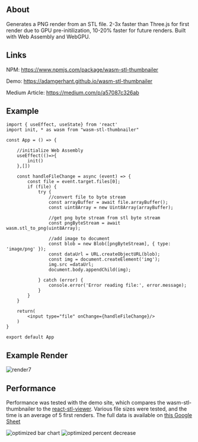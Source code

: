 ## About
Generates a PNG render from an STL file. 2-3x faster than Three.js for first render due to GPU pre-initilization, 10-20% faster for future renders. Built with Web Assembly and WebGPU. 

## Links
NPM: https://www.npmjs.com/package/wasm-stl-thumbnailer

Demo: https://adamgerhant.github.io/wasm-stl-thumbnailer

Medium Article: https://medium.com/p/a57087c326ab
## Example
```
import { useEffect, useState} from 'react'
import init, * as wasm from "wasm-stl-thumbnailer"

const App = () => {

    //initialize Web Assembly
    useEffect(()=>{
        init()
    },[])

    const handleFileChange = async (event) => {
        const file = event.target.files[0];
        if (file) {
            try {
                //convert file to byte stream
                const arrayBuffer = await file.arrayBuffer();
                const uint8Array = new Uint8Array(arrayBuffer);

                //get png byte stream from stl byte stream
                const pngByteStream = await wasm.stl_to_png(uint8Array);

                //add image to document
                const blob = new Blob([pngByteStream], { type: 'image/png' });
                const dataUrl = URL.createObjectURL(blob);
                const img = document.createElement('img');
                img.src =dataUrl;
                document.body.appendChild(img);
            
            } catch (error) {
                console.error('Error reading file:', error.message);
            }
        }
    }
  
    return(
        <input type="file" onChange={handleFileChange}/>      
    )
}

export default App
```

## Example Render
![render7](https://github.com/adamgerhant/wasm-stl-thumbnailer/assets/116332429/1eaa4692-ba75-4348-aff0-70ea2a8a4b2c)

## Performance
Performance was tested with the demo site, which compares the wasm-stl-thumbnailer to the [react-stl-viewer](https://www.npmjs.com/package/react-stl-viewer).
Various file sizes were tested, and the time is an average of 5 first renders. The full data is available on [this Google Sheet](https://docs.google.com/spreadsheets/d/1pVuQIuG0zfEBlZs5bSOI_l7UgPihVZnMvkIie5UpIWo/edit?usp=sharing) 

![optimized bar chart](https://github.com/adamgerhant/wasm-stl-thumbnailer/assets/116332429/ddeaa5c2-73ab-408d-b334-58a578dd50d0)
![optimized percent decrease](https://github.com/adamgerhant/wasm-stl-thumbnailer/assets/116332429/dff6bb8c-b178-4744-bc17-91c0ed8c66bb)
